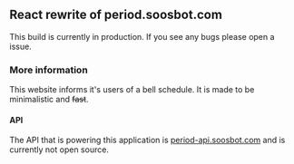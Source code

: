 ## React rewrite of period.soosbot.com

This build is currently in production. If you see any bugs please open a issue.

### More information
This website informs it's users of a bell schedule. It is made to be minimalistic and ~~fast~~.


#### API
The API that is powering this application is [period-api.soosbot.com](https://period-api.soosbot.com) and is currently not open source.
